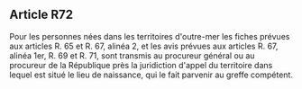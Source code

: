 Article R72
----
Pour les personnes nées dans les territoires d'outre-mer les fiches prévues aux
articles R. 65 et R. 67, alinéa 2, et les avis prévues aux articles R. 67,
alinéa 1er, R. 69 et R. 71, sont transmis au procureur général ou au procureur
de la République près la juridiction d'appel du territoire dans lequel est situé
le lieu de naissance, qui le fait parvenir au greffe compétent.
